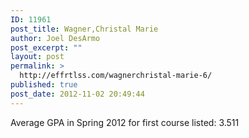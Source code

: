 ```yaml
---
ID: 11961
post_title: Wagner,Christal Marie
author: Joel DesArmo
post_excerpt: ""
layout: post
permalink: >
  http://effrtlss.com/wagnerchristal-marie-6/
published: true
post_date: 2012-11-02 20:49:44
---
```

<p>Average GPA in Spring 2012 for first course listed: 3.511</p>